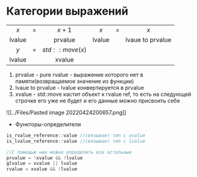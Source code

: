 # Категории выражений
|        |     |                |        |     |                  |
|:------:|:---:|:--------------:|:------:|:---:|:----------------:|
|  $x$   | $=$ |     $x+1$      |  $x$   | $=$ |       $x$        |
| lvalue |     |    prvalue     | lvalue |     | lvaue to prvalue |
|  $y$   |  =  | $std::move(x)$ |        |     |                  |
| lvalue |     |     xvalue     |        |     |                  |
1. prvalue - pure rvalue - выражение которого нет в памяти(возвращаемое значение из функции)
2. lvaue to prvalue - lvalue конвертируется в prvalue
3. xvalue - std::move кастит объект к rvalue ref, то есть на следующей строчке его уже не будет и его данные можно присвоить себе

![[../Files/Pasted image 20220424200657.png]]

* Функторы-определители 
```cpp
is_rvalue_reference::value //связывает тип с xvalue 
is_lvalue_reference::value //связывает тип с lvalue

//С помощью них можно определить все остальные
prvalue = !xvalue && !lvalue 
glvalue = xvalue || lvalue 
rvalue = xvalue && !lvalue
```
